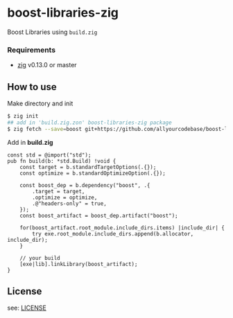 # boost-libraries-zig

Boost Libraries using `build.zig`

### Requirements

- [zig](https://ziglang.org/download) v0.13.0 or master

## How to use

Make directory and init

```bash
$ zig init
## add in 'build.zig.zon' boost-libraries-zig package
$ zig fetch --save=boost git+https://github.com/allyourcodebase/boost-libraries-zig
```
Add in **build.zig**
```zig
const std = @import("std");
pub fn build(b: *std.Build) !void {
    const target = b.standardTargetOptions(.{});
    const optimize = b.standardOptimizeOption(.{});

    const boost_dep = b.dependency("boost", .{
        .target = target,
        .optimize = optimize,
        .@"headers-only" = true,
    });
    const boost_artifact = boost_dep.artifact("boost");

    for(boost_artifact.root_module.include_dirs.items) |include_dir| {
        try exe.root_module.include_dirs.append(b.allocator, include_dir);
    }

    // your build
    [exe|lib].linkLibrary(boost_artifact);
}
```

## License

see: [LICENSE](LICENSE)